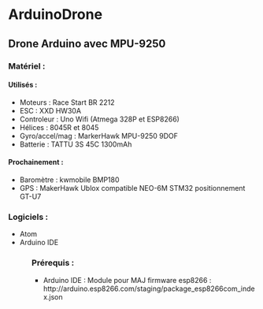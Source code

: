 <h1>ArduinoDrone</h1>

<h2>Drone Arduino avec MPU-9250</h2>

<h3>Matériel : </h3>

<h4>Utilisés : </h4>
<ul>
  <li>Moteurs : Race Start BR 2212</li>
  <li>ESC : XXD HW30A</li>
  <li>Controleur : Uno Wifi (Atmega 328P et ESP8266)</li>
  <li>Hélices : 8045R et 8045</li>
  <li>Gyro/accel/mag : MarkerHawk MPU-9250 9DOF</li>
  <li>Batterie : TATTU 3S 45C 1300mAh</li>
</ul>

<h4>Prochainement :</h4>
<ul>
  <li>Baromètre : kwmobile BMP180</li>
  <li>GPS : MakerHawk Ublox compatible NEO-6M STM32 positionnement GT-U7</li>
</ul>

<h3>Logiciels : </h3>

<ul>
  <li>Atom</li>
  <li>Arduino IDE</li>
<ul>

<h3>Prérequis : </h3>
<ul>  
  <li>Arduino IDE : Module pour MAJ firmware esp8266 : http://arduino.esp8266.com/staging/package_esp8266com_index.json</li>
<ul>


